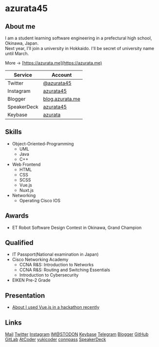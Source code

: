 # azurata45

## About me
I am a student learning software engineering in a prefectural high school, Okinawa, Japan.  
Next year, I'll join a university in Hokkaido. I'll be secret of university name until March.

More -> [https://azurata.me](https://azurata.me)

|Service|Account|
|-|-|
|Twitter|[@azurata45](https://twitter.com/azurata45/)|
|Instagram|[azurata45](https://www.instagram.com/azurata45/)|
|Blogger|[blog.azurata.me](https://blog.azurata.me/)|
|SpeakerDeck|[azurata45](https://speakerdeck.com/azurata45)|
|Keybase|[azurata](https://keybase.io/azurata)|

## Skills
- Object-Oriented-Programming
  - UML
  - Java
  - C++
- Web Frontend
  - HTML
  - CSS
  - SCSS
  - Vue.js
  - Nuxt.js
- Networking
  - Operating Cisco IOS

## Awards
- ET Robot Software Design Contest in Okinawa, Grand Champion

## Qualified
- IT Passport(National examination in Japan)
- Cisco Networking Academy
  - CCNA R&S: Introduction to Networks
  - CCNA R&S: Routing and Switching Essentials
  - Introduction to Cybersecurity
- EIKEN Pre-2 Grade

## Presentation
- [About I used Vue.js in a hackathon recently](https://speakerdeck.com/azurata45/kofalseqian-chu-tahatukasondevue-dot-jswoshi-tutahua)

## Links
[Mail](mailto:contact@azurata.me)
[Twitter](https://twitter.com/azurata45)
[Instagram](https://www.instagram.com/azurata45)
[IM@STODON](https://imastodon.net/@azurata)
[Keybase](https://keybase.io/azurata)
[Telegram](https://telegram.me/azurata)
[Blogger](https://blog.azurata.me)
[GitHub](https://github.com/azurata45)
[GitLab](https://gitlab.com/azurata45)
[AtCoder](https://atcoder.jp/users/azurata)
[yukicoder](https://yukicoder.me/users/8237)
[connpass](https://connpass.com/user/azurata)
[SpeakerDeck](https://speakerdeck.com/azurata45)
